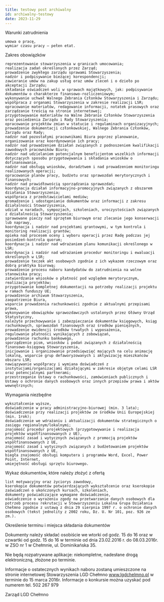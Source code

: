 ```yaml
---
title: testowy post archiwalny
id: archiwalny-testowy
date: 2023-11-29
---
```


Warunki zatrudnienia

    umowa o pracę,
    wymiar czasu pracy – pełen etat.

Zakres obowiązków

    reprezentowanie stowarzyszenia w granicach umocowania;
    realizacja zadań określonych przez Zarząd;
    prowadzenie zwykłego zarządu sprawami Stowarzyszenia;
    nadzór i podpisywanie bieżącej korespondencji;
    zawieranie umów na zakup usług oraz umów zleceń i o dzieło po akceptacji Zarządu;
    składanie oświadczeń woli w sprawach majątkowych, jak: podpisywanie dokumentów o charakterze finansowo-rozliczeniowym;
    wykonywanie uchwał Walnego Zebrania Członków Stowarzyszenia i Zarządu;
    współpraca z organami Stowarzyszenia w zakresie realizacji LSR;
    opracowanie materiałów, redagowanie informacji, notatek prasowych oraz zarządzanie treścią na stronie internetowej;
    przygotowywanie materiałów na Walne Zebranie Członków Stowarzyszenia oraz posiedzenia Zarządu i Rady Stowarzyszenia;
    opracowanie projektów zmian w statucie i regulaminach organizacyjnych;
    prowadzenie dokumentacji członkowskiej, Walnego Zebrania Członków, Zarządu oraz Rady;
    nadzór nad pozostałymi pracownikami Biura poprzez planowanie, organizowanie oraz koordynowanie ich pracy;
    nadzór nad prowadzeniem działań związanych z podnoszeniem kwalifikacji zawodowych pracowników Biura;
    nadzór nad udzielaniem potencjalnym beneficjentom wszelkich informacji dotyczących sposobu przygotowywania i składania wniosków o dofinansowanie,
    nadzór nad obsługą wniosków, doradztwem i nad prowadzeniem monitoringu realizowanych operacji;
    opracowanie planów pracy, budżetu oraz sprawozdań merytorycznych i finansowych;
    nadzór nad prawidłowością sporządzania sprawozdań;
    koordynacja działań informacyjno-promocyjnych związanych z obszarem działania Stowarzyszenia;
    współpraca z przedstawicielami mediów;
    gromadzenie i udostępnianie dokumentów oraz informacji z zakresu działalności Stowarzyszenia,
    udział w naradach, sympozjach, szkoleniach, uroczystościach związanych z działalnością Stowarzyszenia;
    sprawowane pieczy nad sprzętem biurowym oraz zlecanie jego konserwacji lub naprawy,
    koordynacja i nadzór nad projektami grantowymi, w tym kontrola i monitoring realizacji grantów;
    opieka nad procesem oceny i wyboru operacji przez Radę podczas jej posiedzeń-kontrola quorum;
    koordynacja i nadzór nad wdrażaniem planu komunikacji określonego w LSR;
    koordynacja i nadzór nad wdrażaniem procedur monitoringu i ewaluacji określonych w LSR;
    prowadzenie teczek akt osobowych zgodnie z ich wykazem rzeczowym oraz dobrą praktyka biurową;
    prowadzenie procesu naboru kandydatów do zatrudnienia na wolne stanowiska pracy;
    zatwierdzanie wniosków o płatność pod względem merytorycznym,
    realizacja projektów;
    przygotowanie kompletnej dokumentacji na potrzeby realizacji projektu w ramach funduszy UE;
    prowadzenie archiwum Stowarzyszenia,
    zaopatrzenie Biura,
    wsparcie prowadzenia rachunkowości zgodnie z aktualnymi przepisami prawa,
    wykonywanie obowiązków sprawozdawczych ustalonych przez Główny Urząd Statystyczny,
    należyte przechowywanie i zabezpieczanie dokumentów księgowych, ksiąg rachunkowych, sprawozdań finansowych oraz środków pieniężnych,
    prowadzenie ewidencji środków trwałych i wyposażenia,
    regulowanie płatności wynikających z zobowiązań,
    prowadzenie rachunku bankowego,
    sporządzenie pism, wniosków i podań związanych z działalnością finansowo-księgową Stowarzyszenia,
    inicjowanie i organizowanie przedsięwzięć mających na celu animację lokalną, wsparcie grup defaworyzowanych i aktywizację mieszkańców obszaru LSR;
    nawiązywanie współpracy i wymiana doświadczeń z instytucjami/organizacjami działającymi w zakresie objętym celami LSR oraz potencjalnymi partnerami;
    przestrzeganie Ustawy o rachunkowości, zamówieniach publicznych i Ustawy o ochronie danych osobowych oraz innych przepisów prawa i aktów wewnętrznych;

Wymagania niezbędne

    wykształcenie wyższe,
    doświadczenie w pracy administracyjno-biurowej (min. 3 lata);
    doświadczenie przy realizacji projektów ze środków Unii Europejskiej (min. 1rok);
    doświadczenie we wdrażaniu i aktualizacji dokumentów strategicznych o zasięgu regionalnym/lokalnymi;
    znajomość procedur projektowych (przygotowywanie i realizacja projektów współfinansowanych z UE),
    znajomość zasad i wytycznych związanych z promocją projektów współfinansowanych z UE,
    znajomość zasad i wytycznych związanych z budżetowaniem projektów współfinansowanych z UE,
    biegła znajomość obsługi komputera i programów Word, Excel, Power Point, Internet,
    umiejętność obsługi sprzętu biurowego.

 Wykaz dokumentów, które należy złożyć z ofertą

    list motywacyjny oraz życiorys zawodowy,
    kserokopie dokumentów potwierdzających wykształcenie oraz kserokopie zaświadczeń o ukończonych kursach, szkoleniach,
    dokumenty poświadczające wymagane doświadczenie,
    oświadczenie o wyrażeniu zgody na przetwarzanie danych osobowych dla potrzeb procesu rekrutacji w Stowarzyszeniu Lokalna Grupa Działania Chełmno zgodnie z ustawą z dnia 29 sierpnia 1997 r. o ochronie danych osobowych (tekst jednolity z 2002 roku, Dz. U. Nr 101, poz. 926 ze zm.).


 Określenie terminu i miejsca składania dokumentów

Dokumenty należy składać osobiście we wtorki  od godz. 15 do 16 oraz w czwartki od godz. 15 do 16 w terminie od dnia 23.02.2016 r. do 08.03.2016r. w ZSO nr 1 w Chełmnie, ul. Dominikańska 35.

Nie będą rozpatrywane aplikacje: niekompletne, nadesłane drogą elektroniczną, złożone po  terminie.

Informacje o ostatecznych wynikach naboru zostaną umieszczone na stronie internetowej Stowarzyszenia LGD Chełmno www.lgdchelmno.pl  w terminie  do  15 marca 2016r. Informacje o konkursie można uzyskać pod numerem tel. 502 267 979


Zarząd LGD Chełmno